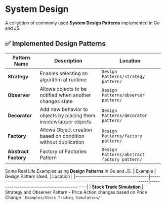# System Design

A collection of commonly used **System Design Patterns** implemented in Go and JS.

## ✅ Implemented Design Patterns

| Pattern Name          | Description                                                        | Location                                     |
|-----------------------|--------------------------------------------------------------------|----------------------------------------------|
| **Strategy**          | Enables selecting an algorithm at runtime                          | `Design Patterns/strategy pattern/`          |
| **Observer**          | Allows objects to be notified when another changes state           | `Design Patterns/observer pattern/`          |
| **Decorator**         | Add new behavior to objects by placing them insidewrapper objects  | `Design Patterns/decorator pattern/`         |
| **Factory**           | Allows Object creation based on condition without duplication      | `Design Patterns/factory pattern/`           |
| **Abstract Factory**  | Factory of Factories Pattern                                       | `Design Patterns/abstract factory pattern/`  |


Some Real Life Examples using **Design Patterns** in Go and JS.
| Example                             | Design Pattern Used.                                                        | Location                                     |
|-------------------------------------|-----------------------------------------------------------------------------|----------------------------------------------|
| **Stock Trade Simulation**          | Strategy and Observer Pattern - Price Action changes based on Price Change  | `Examples/Stock Trading Simulation/`         |